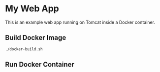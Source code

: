 My Web App
==========



This is an example web app running on Tomcat inside a Docker container.

## Build Docker Image
```bash
./docker-build.sh 
```

## Run Docker Container
```bash
```